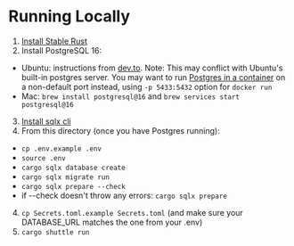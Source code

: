 # Running Locally #
1. [Install Stable Rust](https://www.rust-lang.org/tools/install)
2. Install PostgreSQL 16:
  * Ubuntu: instructions from [dev.to](https://dev.to/johndotowl/postgresql-16-installation-on-ubuntu-2204-51ia). Note: This may conflict with Ubuntu's built-in postgres server. You may want to run [Postgres in a container](https://github.com/docker-library/docs/blob/master/postgres/README.md#how-to-use-this-image) on a non-default port instead, using `-p 5433:5432` option for `docker run`
  * Mac: `brew install postgresql@16` and `brew services start postgresql@16`
3. [Install sqlx cli](https://github.com/launchbadge/sqlx/blob/main/sqlx-cli/README.md)
4. From this directory (once you have Postgres running):
  * `cp .env.example .env`
  * `source .env`
  * `cargo sqlx database create`
  * `cargo sqlx migrate run`
  * `cargo sqlx prepare --check`
  * if --check doesn't throw any errors: `cargo sqlx prepare`
4. `cp Secrets.toml.example Secrets.toml` (and make sure your DATABASE_URL matches the one from your .env)
5. `cargo shuttle run`